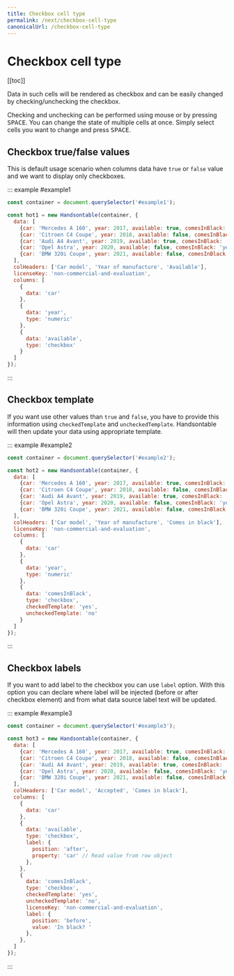 ```yaml
---
title: Checkbox cell type
permalink: /next/checkbox-cell-type
canonicalUrl: /checkbox-cell-type
---
```


# Checkbox cell type

[[toc]]

Data in such cells will be rendered as checkbox and can be easily changed by checking/unchecking the checkbox.

Checking and unchecking can be performed using mouse or by pressing <kbd>SPACE</kbd>. You can change the state of multiple cells at once. Simply select cells you want to change and press <kbd>SPACE</kbd>.

## Checkbox true/false values

This is default usage scenario when columns data have `true` or `false` value and we want to display only checkboxes.

::: example #example1
```js
const container = document.querySelector('#example1');

const hot1 = new Handsontable(container, {
  data: [
    {car: 'Mercedes A 160', year: 2017, available: true, comesInBlack: 'yes'},
    {car: 'Citroen C4 Coupe', year: 2018, available: false, comesInBlack: 'yes'},
    {car: 'Audi A4 Avant', year: 2019, available: true, comesInBlack: 'no'},
    {car: 'Opel Astra', year: 2020, available: false, comesInBlack: 'yes'},
    {car: 'BMW 320i Coupe', year: 2021, available: false, comesInBlack: 'no'}
  ],
  colHeaders: ['Car model', 'Year of manufacture', 'Available'],
  licenseKey: 'non-commercial-and-evaluation',
  columns: [
    {
      data: 'car'
    },
    {
      data: 'year',
      type: 'numeric'
    },
    {
      data: 'available',
      type: 'checkbox'
    }
  ]
});
```
:::

## Checkbox template

If you want use other values than `true` and `false`, you have to provide this information using `checkedTemplate` and `uncheckedTemplate`. Handsontable will then update your data using appropriate template.

::: example #example2
```js
const container = document.querySelector('#example2');

const hot2 = new Handsontable(container, {
  data: [
    {car: 'Mercedes A 160', year: 2017, available: true, comesInBlack: 'yes'},
    {car: 'Citroen C4 Coupe', year: 2018, available: false, comesInBlack: 'yes'},
    {car: 'Audi A4 Avant', year: 2019, available: true, comesInBlack: 'no'},
    {car: 'Opel Astra', year: 2020, available: false, comesInBlack: 'yes'},
    {car: 'BMW 320i Coupe', year: 2021, available: false, comesInBlack: 'no'}
  ],
  colHeaders: ['Car model', 'Year of manufacture', 'Comes in black'],
  licenseKey: 'non-commercial-and-evaluation',
  columns: [
    {
      data: 'car'
    },
    {
      data: 'year',
      type: 'numeric'
    },
    {
      data: 'comesInBlack',
      type: 'checkbox',
      checkedTemplate: 'yes',
      uncheckedTemplate: 'no'
    }
  ]
});
```
:::

## Checkbox labels

If you want to add label to the checkbox you can use `label` option. With this option you can declare where label will be injected (before or after checkbox element) and from what data source label text will be updated.

::: example #example3
```js
const container = document.querySelector('#example3');

const hot3 = new Handsontable(container, {
  data: [
    {car: 'Mercedes A 160', year: 2017, available: true, comesInBlack: 'yes'},
    {car: 'Citroen C4 Coupe', year: 2018, available: false, comesInBlack: 'yes'},
    {car: 'Audi A4 Avant', year: 2019, available: true, comesInBlack: 'no'},
    {car: 'Opel Astra', year: 2020, available: false, comesInBlack: 'yes'},
    {car: 'BMW 320i Coupe', year: 2021, available: false, comesInBlack: 'no'}
  ],
  colHeaders: ['Car model', 'Accepted', 'Comes in black'],
  columns: [
    {
      data: 'car'
    },
    {
      data: 'available',
      type: 'checkbox',
      label: {
        position: 'after',
        property: 'car' // Read value from row object
      },
    },
    {
      data: 'comesInBlack',
      type: 'checkbox',
      checkedTemplate: 'yes',
      uncheckedTemplate: 'no',
      licenseKey: 'non-commercial-and-evaluation',
      label: {
        position: 'before',
        value: 'In black? '
      },
    },
  ]
});
```
:::
